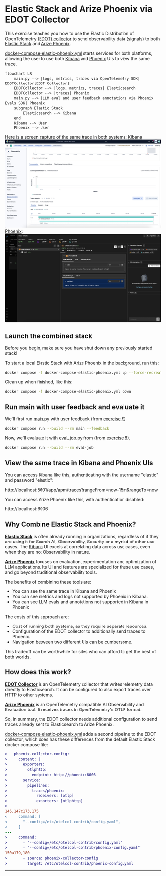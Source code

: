 # Elastic Stack and Arize Phoenix via EDOT Collector

This exercise teaches you how to use the Elastic Distribution of OpenTelemetry
[(EDOT) collector][edot-collector] to send observability data (signals) to both
[Elastic Stack][elastic-stack] and [Arize Phoenix][phoenix]. 

[docker-compose-elastic-phoenix.yml](docker-compose-elastic-phoenix.yml) starts
services for both platforms, allowing the user to use both [Kibana][kibana] and
[Phoenix][phoenix] UIs to view the same trace.

```mermaid
flowchart LR
    main.py --> |logs, metrics, traces via OpenTelemetry SDK| EDOTCollector[EDOT Collector]
    EDOTCollector --> |logs, metrics, traces| Elasticsearch
    EDOTCollector --> |traces| Phoenix
    main.py --> |LLM eval and user feedback annotations via Phoenix Evals SDK| Phoenix
    subgraph Elastic Stack
        Elasticsearch --> Kibana
    end
    Kibana --> User
    Phoenix --> User
```

Here is a screen capture of the same trace in both systems:
[Kibana][kibana]
![Kibana](kibana.jpg)
[Phoenix][phoenix]:
![Phoenix](phoenix.jpg)


## Launch the combined stack

Before you begin, make sure you have shut down any previously started stack!

To start a local Elastic Stack with Arize Phoenix in the background, run this:
```bash
docker compose -f docker-compose-elastic-phoenix.yml up --force-recreate --wait -d
```

Clean up when finished, like this:
```bash
docker compose -f docker-compose-elastic-phoenix.yml down
```

## Run main with user feedback and evaluate it

We'll first run [main.py](main.py) with user feedback (from [exercise 9][e09])

```bash
docker compose run --build --rm main --feedback
```

Now, we'll evaluate it with [eval_job.py](eval_job.py) from (from [exercise 8][e08]).
```bash
docker compose run --build --rm eval-job
```

## View the same trace in Kibana and Phoenix UIs

You can access Kibana like this, authenticating with the username "elastic" and
password "elastic":

http://localhost:5601/app/apm/traces?rangeFrom=now-15m&rangeTo=now

You can access Arize Phoenix like this, with authentication disabled:

http://localhost:6006

## Why Combine Elastic Stack and Phoenix?

**[Elastic Stack][elastic-stack]** is often already running in organizations,
regardless of if they are using it for Search AI, Observability, Security or
a myriad of other use cases. The [Kibana][kibana] UI excels at correlating data
across use cases, even when they are not Observability in nature.

**[Arize Phoenix][phoenix]** focuses on evaluation, experimentation and
optimization of LLM applications. Its UI and features are specialized for these
use cases, and go beyond traditional observability tools.

The benefits of combining these tools are:
* You can see the same trace in Kibana and Phoenix
* You can see metrics and logs not supported by Phoenix in Kibana.
* You can see LLM evals and annotations not supported in Kibana in Phoenix

The costs of this approach are:
* Cost of running both systems, as they require separate resources.
* Configuration of the EDOT collector to additionally send traces to Phoenix.
* Navigation between two different UIs can be cumbersome.

This tradeoff can be worthwhile for sites who can afford to get the best of
both worlds.

## How does this work?

**[EDOT Collector][edot-collector]** is an OpenTelemetry collector that writes
telemetry data directly to Elasticsearch. It can be configured to also export
traces over HTTP to other systems.

**[Arize Phoenix][phoenix]** is an OpenTelemetry compatible AI Observability
and Evaluation tool. It receives traces in OpenTelemetry's OTLP format.

So, in summary, the EDOT collector needs additional configuration to send
traces already sent to Elasticsearch to Arize Phoenix.

[docker-compose-elastic-phoenix.yml](docker-compose-elastic-phoenix.yml) adds
a second pipeline to the EDOT collector, which does has these differences from
the default Elastic Stack docker compose file:
```diff
>   phoenix-collector-config:
>     content: |
>       exporters:
>         otlphttp:
>           endpoint: http://phoenix:6006
>       service:
>         pipelines:
>           traces/phoenix:
>             receivers: [otlp]
>             exporters: [otlphttp]
> 
145,147c173,175
<     command: [
<       "--config=/etc/otelcol-contrib/config.yaml",
<     ]
---
>     command:
>       - "--config=/etc/otelcol-contrib/config.yaml"
>       - "--config=/etc/otelcol-contrib/phoenix-config.yaml"
150a179,180
>       - source: phoenix-collector-config
>         target: /etc/otelcol-contrib/phoenix-config.yaml
```

---
[e08]: ../08-eval-platform
[e09]: ../09-user-feedback
[edot-collector]: https://www.elastic.co/docs/reference/opentelemetry/edot-collector/
[phoenix]: https://arize.com/docs/phoenix
[elastic-stack]: https://www.elastic.co/elastic-stack
[kibana]: https://www.elastic.co/kibana
